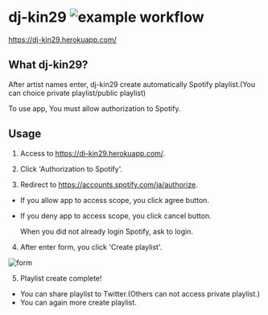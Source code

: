 # dj-kin29 ![example workflow](https://github.com/kin29/dj-kin29/actions/workflows/php.yml/badge.svg)
https://dj-kin29.herokuapp.com/


## What dj-kin29?

After artist names enter, dj-kin29 create automatically Spotify playlist.(You can choice private playlist/public playlist)

To use app, You must allow authorization to Spotify.

## Usage
1. Access to https://dj-kin29.herokuapp.com/.

2. Click 'Authorization to Spotify'.

3. Redirect to https://accounts.spotify.com/ja/authorize.

- If you allow app to access scope, you click agree button.
- If you deny app to access scope, you click cancel button.

  When you did not already login Spotify, ask to login.

4. After enter form, you click 'Create playlist'.

![form](https://user-images.githubusercontent.com/12015851/85219287-6e6cf480-b3dd-11ea-8638-bcfa368878c9.jpg)


5. Playlist create complete!

- You can share playlist to Twitter.(Others can not access private playlist.)
- You can again more create playlist.


